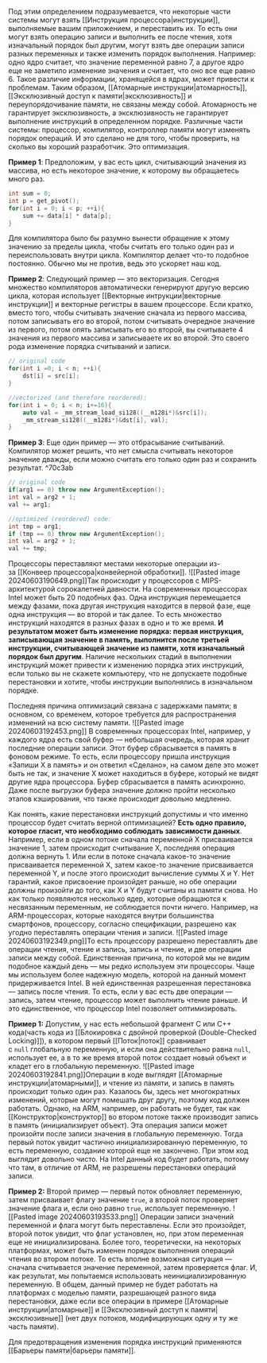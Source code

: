 Под этим определением подразумевается, что некоторые части системы могут взять [[Инструкция процессора|инструкции]], выполняемые вашим приложением, и переставить их. То есть они могут взять операцию записи и выполнить ее после чтения, хотя изначальный порядок был другим, могут взять две операции записи разных переменных и также изменить порядок выполнения. Например: одно ядро считает, что значение переменной равно 7, а другое ядро еще не заметило изменение значения и считает, что оно все еще равно 6. Такое различие информации, хранящейся в ядрах, может привести к проблемам. Таким образом, [[Атомарные инструкции|атомарность]], [[Эксклюзивный доступ к памяти|эксклюзивность]] и переупорядочивание памяти, не связаны между собой. Атомарность не гарантирует эксклюзивность, а эксклюзивность не гарантирует выполнение инструкций в определенном порядке. Различные части системы: процессор, компилятор, контроллер памяти могут изменять порядок операций. И это сделано не для того, чтобы проверить, на сколько вы хороший разработчик. Это оптимизация.

**Пример 1**:
Предположим, у вас есть цикл, считывающий значения из массива, но есть некоторое значение, к которому вы обращаетесь много раз.
```C++
int sum = 0;
int p = get_pivot();
for(int i = 0; i < p; ++i){
	sum += data[i] * data[p];
}
```
Для компилятора было бы разумно вынести обращение к этому значению за пределы цикла, чтобы считать его только один раз и переиспользовать внутри цикла. Компилятор делает что-то подобное постоянно. Обычно мы не против, ведь это ускоряет наш код.

**Пример 2**:
Следующий пример — это векторизация. Сегодня множество компиляторов автоматически генерируют другую версию цикла, которая использует [[Векторные интрукции|векторные инструкции]] и векторные регистры в вашем процессоре. Если кратко, вместо того, чтобы считывать значение сначала из первого массива, потом записывать его во второй, потом считывать очередное значение из первого, потом опять записывать его во второй, вы считываете 4 значения из первого массива и записываете их во второй. Это своего рода изменение порядка считываний и записи. 

```C++
// original code
for(int i =0; i < n; ++i){
	dst[i] = src[i];
}

//vectorized (and therefore reordered):
for(int i = 0; i < n; i+=16){
	auto val = _mm_stream_load_si128((__m128i*)&src[i]);
	_mm_stream_si128((__m128i*)&dst[i], val);
}
```

**Пример 3**:
Еще один пример — это отбрасывание считываний. Компилятор может решить, что нет смысла считывать некоторое значение дважды, если можно считать его только один раз и сохранить результат. ^70c3ab

```C++
// original code
if(arg1 == 0) throw new ArgumentException();
int val = arg2 + 1;
val += arg1;

//optimized (reordered) code:
int tmp = arg1;
if (tmp == 0) throw new ArgumentException();
int val = arg2 + 1; 
val += tmp;
```

Процессоры переставляют местами некоторые операции из-за [[Конвеер процессора|конвейерной обработки]].
![[Pasted image 20240603190649.png]]Так происходит у процессоров с MIPS-архитектурой сорокалетней давности. На современных процессорах Intel может быть 20 подобных фаз. Одна инструкция перемещается между фазами, пока другая инструкция находится в первой фазе, еще одна инструкция — во второй и так далее. То есть множество инструкций находятся в разных фазах в одно и то же время. **И результатом может быть изменение порядка: первая инструкция, записывающая значение в память, выполнится после третьей инструкции, считывающей значение из памяти, хотя изначальный порядок был другим**. Наличие нескольких стадий в выполнении инструкций может привести к изменению порядка этих инструкций, если только вы не скажете компьютеру, что не допускаете подобные перестановки и хотите, чтобы инструкции выполнялись в изначальном порядке.

Последняя причина оптимизаций связана с задержками памяти; в основном, со временем, которое требуется для распространения изменений на всю систему памяти.
![[Pasted image 20240603192453.png]]
В современных процессорах Intel, например, у каждого ядра есть свой буфер — небольшая очередь, которая хранит последние операции записи. Этот буфер сбрасывается в память в фоновом режиме. То есть, если процессору пришла инструкция «Запиши Х в память» и он ответил «Сделано», на самом деле это может быть не так, и значение Х может находиться в буфере, который не видят другие ядра процессора. Буфер сбрасывается в память асинхронно. Даже после выгрузки буфера значение должно пройти несколько этапов кэширования, что также происходит довольно медленно.

Как понять, какие перестановки инструкций допустимы и что именно процессор будет считать верной оптимизацией? **Есть одно правило, которое гласит, что необходимо соблюдать зависимости данных**. Например, если в одном потоке сначала переменной Х присваивается значение 1, затем происходит считывание Х, последняя операция должна вернуть 1. Или если в потоке сначала какое-то значение присваивается переменной Х, затем какое-то значение присваивается переменной Y, и после этого происходит вычисление суммы Х и Y. Нет гарантий, какое присвоение произойдет раньше, но обе операции должны произойти до того, как X и Y будут считаны из памяти снова.
Но как только появляются несколько ядер, которые обращаются к несвязанным переменным, не соблюдается почти ничего. Например, на ARM-процессорах, которые находятся внутри большинства смартфонов, процессору, согласно спецификации, разрешено как угодно переставлять операции чтения и записи.
![[Pasted image 20240603192349.png]]То есть процессору разрешено переставлять две операции чтения, чтение и запись, запись и чтение, и две операции записи между собой. Единственная причина, по которой мы не видим подобное каждый день — мы редко используем эти процессоры. Чаще мы используем более надежную модель, которой на данный момент придерживается Intel. В ней единственная разрешенная перестановка — запись после чтения. То есть, если у вас есть две операции — запись, затем чтение, процессор может выполнить чтение раньше. И это единственное, что процессор Intel позволяет оптимизировать. 

**Пример 1:**
Допустим, у нас есть небольшой фрагмент C или C++ кода(часть кода из [[Блокировка с двойной проверкой (Double-Checked Locking)]]), в котором первый [[Поток|поток]] сравнивает с `null` глобальную переменную, и если она действительно равна `null`, использует ее, а в то же время второй поток создает новый объект и кладет его в глобальную переменную.
![[Pasted image 20240603192841.png]]Операции в коде выглядят [[Атомарные инструкции|атомарными]], и чтение из памяти, и запись в память происходит только один раз. Казалось бы, здесь нет многократных изменений, которые могут помешать друг другу, поэтому код должен работать. Однако, на ARM, например, он работать не будет, так как [[Конструктор|конструктор]] во втором потоке также производит запись в память (инициализирует объект). Эта операция записи может произойти после записи значения в глобальную переменную. Тогда первый поток увидит частично инициализированную переменную, то есть переменную, создание которой еще не закончено. При этом код выглядит довольно чисто. На Intel данный код будет работать, потому что там, в отличие от ARM, не разрешены перестановки операций записи.

**Пример 2:**
Второй пример — первый поток обновляет переменную, затем присваивает флагу значение `true`, а второй поток проверяет значение флага и, если оно равно `true`, использует переменную.
![[Pasted image 20240603193533.png]]
Операции записи значений переменной и флага могут быть переставлены. Если это произойдет, второй поток увидит, что флаг установлен, но, при этом переменная еще не инициализирована. Более того, теоретически, на некоторых платформах, может быть изменен порядок выполнения операций чтения во втором потоке. То есть вполне возможная ситуация — сначала считывается значение переменной, затем проверяется флаг. И, как результат, мы попытаемся использовать неинициализированную переменную. В общем, данный пример не будет работать на платформах с  моделью памяти, разрешающей разного вида перестановки, даже если все операции в примере [[Атомарные инструкции|атомарные]] и [[Эксклюзивный доступ к памяти|эксклюзивные]] (нет двух потоков, модифицирующих одну и ту же часть памяти).

Для предотвращения изменения порядка инструкций применяются [[Барьеры памяти|барьеры памяти]].
